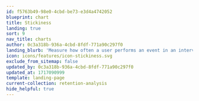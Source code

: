 ```yaml
---
id: f5763b49-98e0-4cbd-be73-e3d4a4742052
blueprint: chart
title: Stickiness
landing: true
sort: 9
nav_title: charts
author: 0c3a318b-936a-4cbd-8fdf-771a90c297f0
landing_blurb: 'Measure how often a user performs an event in an interval to understand which events drive users'
icon: icons/features/icon-stickiness.svg
exclude_from_sitemap: false
updated_by: 0c3a318b-936a-4cbd-8fdf-771a90c297f0
updated_at: 1717090999
template: landing-page
current-collection: retention-analysis
hide_helpful: true
---
```

